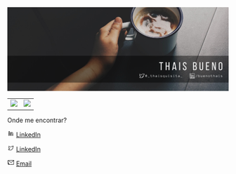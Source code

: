 <img src="img/header.png">

<table>
    <tr>
        <td><img src="https://github-readme-stats.vercel.app/api/top-langs/?username=tfbbueno&hide=html&layout=compact&theme=ayu-mirage" /></td>
        <td><img src="https://github-readme-stats.vercel.app/api?username=tfbbueno&theme=ayu-mirage"/></td>
    </tr>   
</table>

Onde me encontrar?

<a href="https://www.linkedin.com/in/buenothais"><img src="img/linkedin.png" width="16"></img></a> [LinkedIn](https://www.linkedin.com/in/buenothais) 

<a href="https://www.twitter.com/_thaisquisita_"><img src="img/twitter.png" width="16"></img></a> [LinkedIn](https://www.twitter.com/_thaisquisita_) 


<a href="mailto:tfb.bueno@gmail.com"><img src="img/mail.png" width="16"></img></a> [Email](mailto:tfb.bueno@gmail.com)  